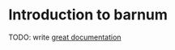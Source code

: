 # Introduction to barnum

TODO: write [great documentation](http://jacobian.org/writing/great-documentation/what-to-write/)
